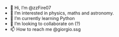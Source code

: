 - 👋 Hi, I’m @zzFire07
- 👀 I’m interested in physics, maths and astronomy.
- 🌱 I’m currently learning Python
- 💞️ I’m looking to collaborate on (?)
- 📫 How to reach me @giorgio.ssg
